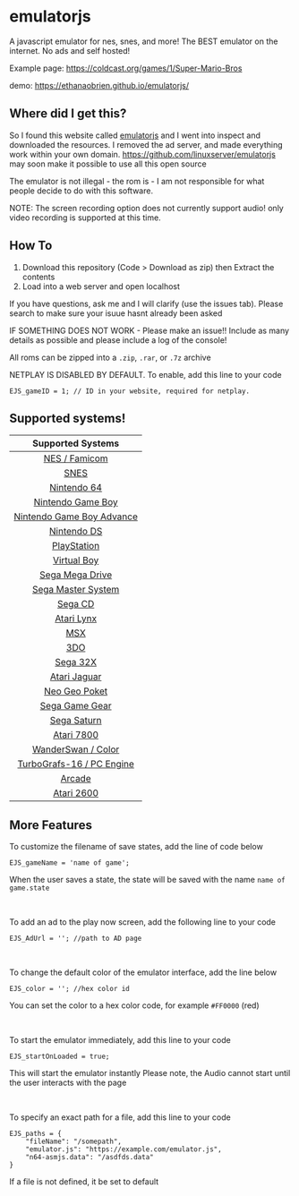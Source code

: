 [NES / Famicom]: docs/NES-Famicom.md
[SNES]: docs/SNES.md
[Nintendo 64]: docs/Nintendo%2064.md
[Nintendo Game Boy]: docs/Nintendo%20Game%20Boy.md
[Nintendo Game Boy Advance]: docs/Nintendo%20Game%20Boy%20Advance.md
[Nintendo DS]: docs/Nintendo%20DS.md
[PlayStation]: docs/PlayStation.md
[Virtual Boy]: docs/Virtual%20Boy.md
[Sega Mega Drive]: docs/Sega%20Mega%20Drive.md
[Sega Master System]: docs/Sega%20Master%20System.md
[Sega CD]: docs/Sega%20CD.md
[Atari Lynx]: docs/Atari%20Lynx.md
[MSX]: docs/MSX.md
[3DO]: docs/3DO.md
[Sega 32X]: docs/Sega%2032X.md
[Atari Jaguar]: docs/Atari%20Jaguar.md
[Neo Geo Poket]: docs/Neo%20Geo%20Poket.md
[Sega Game Gear]: docs/Sega%20Game%20Gear.md
[Sega Saturn]: docs/Sega%20Saturn.md
[Atari 7800]: docs/Atari%207800.md
[WanderSwan / Color]: docs/WanderSwan-Color.md
[TurboGrafs-16 / PC Engine]: docs/TurboGrafs%2016-PC%20Engine.md
[Arcade]: docs/Arcade.md
[Atari 2600]: docs/Atari%202600.md



# emulatorjs

A javascript emulator for nes, snes, and more!
The BEST emulator on the internet. No ads and self hosted!

Example page: https://coldcast.org/games/1/Super-Mario-Bros

<p>demo: <a href='https://ethanaobrien.github.io/emulatorjs/'>https://ethanaobrien.github.io/emulatorjs/</a></p>

## Where did I get this?

So I found this website called [emulatorjs](https://www.emulatorjs.com/) and I went into inspect and downloaded the resources. I removed the ad server, and made everything work within your own domain.
https://github.com/linuxserver/emulatorjs may soon make it possible to use all this open source

The emulator is not illegal - the rom is - I am not responsible for what people decide to do with this software.

NOTE: The screen recording option does not currently support audio! only video recording is supported at this time.

## How To

1. Download this repository (Code > Download as zip) then Extract the contents
2. Load into a web server and open localhost

If you have questions, ask me and I will clarify (use the issues tab). Please search to make sure your isuue hasnt already been asked

IF SOMETHING DOES NOT WORK - Please make an issue!! Include as many details as possible and please include a log of the console!

All roms can be zipped into a `.zip`, `.rar`, or `.7z` archive


NETPLAY IS DISABLED BY DEFAULT. To enable, add this line to your code

```
EJS_gameID = 1; // ID in your website, required for netplay.
```


## Supported systems!

| Supported Systems |
|:------------------:|
| [NES / Famicom] |
| [SNES] |
| [Nintendo 64] |
| [Nintendo Game Boy] |
| [Nintendo Game Boy Advance] |
| [Nintendo DS] |
| [PlayStation] |
| [Virtual Boy] |
| [Sega Mega Drive] |
| [Sega Master System] |
| [Sega CD] |
| [Atari Lynx] |
| [MSX] |
| [3DO] |
| [Sega 32X] |
| [Atari Jaguar] |
| [Neo Geo Poket] |
| [Sega Game Gear] |
| [Sega Saturn] |
| [Atari 7800] |
| [WanderSwan / Color] |
| [TurboGrafs-16 / PC Engine] |
| [Arcade] |
| [Atari 2600] |

## More Features

To customize the filename of save states, add the line of code below

```
EJS_gameName = 'name of game';
```
When the user saves a state, the state will be saved with the name `name of game.state`

<br>

To add an ad to the play now screen, add the following line to your code

```
EJS_AdUrl = ''; //path to AD page
```

<br>

To change the default color of the emulator interface, add the line below

```
EJS_color = ''; //hex color id
```
You can set the color to a hex color code, for example `#FF0000` (red)

<br>

To start the emulator immediately, add this line to your code

```
EJS_startOnLoaded = true;
```
This will start the emulator instantly
Please note, the Audio cannot start until the user interacts with the page

<br>

To specify an exact path for a file, add this line to your code

```
EJS_paths = {
    "fileName": "/somepath",
    "emulator.js": "https://example.com/emulator.js",
    "n64-asmjs.data": "/asdfds.data"
}
```
If a file is not defined, it be set to default
